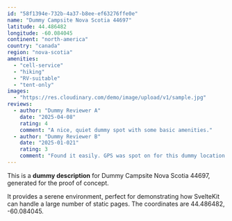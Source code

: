 ```yaml
---
id: "58f1394e-732b-4a37-b8ee-ef63276ffe0e"
name: "Dummy Campsite Nova Scotia 44697"
latitude: 44.486482
longitude: -60.084045
continent: "north-america"
country: "canada"
region: "nova-scotia"
amenities:
  - "cell-service"
  - "hiking"
  - "RV-suitable"
  - "tent-only"
images:
  - "https://res.cloudinary.com/demo/image/upload/v1/sample.jpg"
reviews:
  - author: "Dummy Reviewer A"
    date: "2025-04-08"
    rating: 4
    comment: "A nice, quiet dummy spot with some basic amenities."
  - author: "Dummy Reviewer B"
    date: "2025-01-021"
    rating: 3
    comment: "Found it easily. GPS was spot on for this dummy location."
---
```


This is a **dummy description** for Dummy Campsite Nova Scotia 44697, generated for the proof of concept.

It provides a serene environment, perfect for demonstrating how SvelteKit can handle a large number of static pages. The coordinates are 44.486482, -60.084045.

